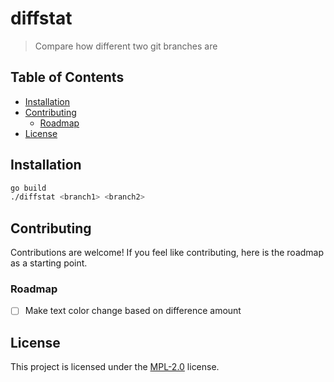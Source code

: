 # diffstat

> Compare how different two git branches are

## Table of Contents

- [Installation](#installation)
- [Contributing](#contributing)
  - [Roadmap](#roadmap)
- [License](#license)

## Installation

```bash
go build
./diffstat <branch1> <branch2>
```

## Contributing

Contributions are welcome! If you feel like contributing, here is the roadmap as a starting point.

### Roadmap

- [ ] Make text color change based on difference amount

## License

This project is licensed under the [MPL-2.0](LICENSE) license.
